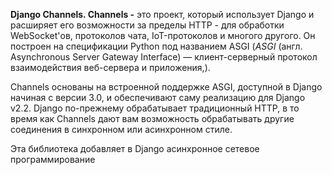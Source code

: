 
**Django Channels. Channels -** это проект, который использует Django и расширяет его возможности за пределы HTTP - для обработки WebSocket'ов, протоколов чата, IoT-протоколов и многого другого. Он построен на спецификации Python под названием ASGI (_ASGI_ (англ. Asynchronous Server Gateway Interface) — клиент-серверный протокол взаимодействия веб-сервера и приложения,).

Channels основаны на встроенной поддержке ASGI, доступной в Django начиная с версии 3.0, и обеспечивают саму реализацию для Django v2.2. Django по-прежнему обрабатывает традиционный HTTP, в то время как Channels дают вам возможность обрабатывать другие соединения в синхронном или асинхронном стиле.

Эта библиотека добавляет в Django асинхронное сетевое программирование